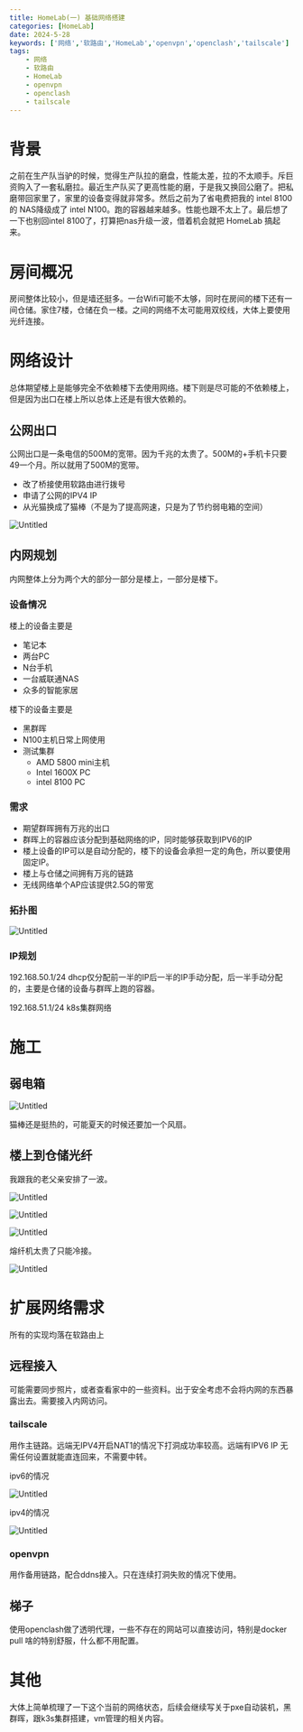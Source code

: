 ```yaml
---
title: HomeLab(一) 基础网络搭建
categories: [HomeLab]
date: 2024-5-28
keywords: ['网络','软路由','HomeLab','openvpn','openclash','tailscale']
tags:
    - 网络
    - 软路由
    - HomeLab
    - openvpn
    - openclash
    - tailscale
---
```


# 背景

之前在生产队当驴的时候，觉得生产队拉的磨盘，性能太差，拉的不太顺手。斥巨资购入了一套私磨拉。最近生产队买了更高性能的磨，于是我又换回公磨了。把私磨带回家里了，家里的设备变得就非常多。然后之前为了省电费把我的 intel 8100 的 NAS降级成了 intel N100。跑的容器越来越多。性能也跟不太上了。最后想了一下也别回intel 8100了，打算把nas升级一波，借着机会就把 HomeLab 搞起来。

<!-- more -->

# 房间概况

房间整体比较小，但是墙还挺多。一台Wifi可能不太够，同时在房间的楼下还有一间仓储。家住7楼，仓储在负一楼。之间的网络不太可能用双绞线，大体上要使用光纤连接。

# 网络设计

总体期望楼上是能够完全不依赖楼下去使用网络。楼下则是尽可能的不依赖楼上，但是因为出口在楼上所以总体上还是有很大依赖的。

## 公网出口

公网出口是一条电信的500M的宽带。因为千兆的太贵了。500M的+手机卡只要49一个月。所以就用了500M的宽带。

- 改了桥接使用软路由进行拨号
- 申请了公网的IPV4 IP
- 从光猫换成了猫棒（不是为了提高网速，只是为了节约弱电箱的空间）

![Untitled](https://cdn.jsdelivr.net/gh/phantooom/image-box/homelab-network/Untitled.png)

## 内网规划

内网整体上分为两个大的部分一部分是楼上，一部分是楼下。

### 设备情况

楼上的设备主要是

- 笔记本
- 两台PC
- N台手机
- 一台威联通NAS
- 众多的智能家居

楼下的设备主要是

- 黑群晖
- N100主机日常上网使用
- 测试集群
    - AMD 5800 mini主机
    - Intel 1600X PC
    - intel 8100 PC

### 需求

- 期望群晖拥有万兆的出口
- 群晖上的容器应该分配到基础网络的IP，同时能够获取到IPV6的IP
- 楼上设备的IP可以是自动分配的，楼下的设备会承担一定的角色，所以要使用固定IP。
- 楼上与仓储之间拥有万兆的链路
- 无线网络单个AP应该提供2.5G的带宽

### 拓扑图

![Untitled](https://cdn.jsdelivr.net/gh/phantooom/image-box/homelab-network/Untitled%201.png)

### IP规划

192.168.50.1/24 dhcp仅分配前一半的IP后一半的IP手动分配，后一半手动分配的，主要是仓储的设备与群晖上跑的容器。

192.168.51.1/24 k8s集群网络

# 施工

## 弱电箱

![Untitled](https://cdn.jsdelivr.net/gh/phantooom/image-box/homelab-network/Untitled.jpeg)

猫棒还是挺热的，可能夏天的时候还要加一个风扇。

## 楼上到仓储光纤

我跟我的老父亲安排了一波。

![Untitled](https://cdn.jsdelivr.net/gh/phantooom/image-box/homelab-network/Untitled%201.jpeg)

![Untitled](https://cdn.jsdelivr.net/gh/phantooom/image-box/homelab-network/Untitled%202.jpeg)

![Untitled](https://cdn.jsdelivr.net/gh/phantooom/image-box/homelab-network/Untitled%203.jpeg)

熔纤机太贵了只能冷接。

![Untitled](https://cdn.jsdelivr.net/gh/phantooom/image-box/homelab-network/Untitled%204.jpeg)

# 扩展网络需求

所有的实现均落在软路由上

## 远程接入

可能需要同步照片，或者查看家中的一些资料。出于安全考虑不会将内网的东西暴露出去。需要接入内网访问。

### tailscale

用作主链路。远端无IPV4开启NAT1的情况下打洞成功率较高。远端有IPV6 IP 无需任何设置就能直连回来，不需要中转。

ipv6的情况

![Untitled](https://cdn.jsdelivr.net/gh/phantooom/image-box/homelab-network/Untitled%202.png)

ipv4的情况

![Untitled](https://cdn.jsdelivr.net/gh/phantooom/image-box/homelab-network/Untitled%203.png)

### openvpn

用作备用链路，配合ddns接入。只在连续打洞失败的情况下使用。

## 梯子

使用openclash做了透明代理，一些不存在的网站可以直接访问，特别是docker pull 啥的特别舒服，什么都不用配置。

# 其他

大体上简单梳理了一下这个当前的网络状态，后续会继续写关于pxe自动装机，黑群晖，跟k3s集群搭建，vm管理的相关内容。